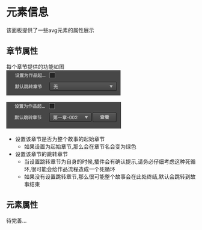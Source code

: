 # 元素信息
该面板提供了一些avg元素的属性展示
## 章节属性
每个章节提供的功能如图   
![](../../../assets/没有跳转章节的属性.png)    

![](../../../assets/有跳转章节的属性.png)
- 设置该章节是否为整个故事的起始章节
    - 如果设置为起始章节,那么会在章节名会变为绿色
- 设置该章节的跳转章节
    - 当设置跳转章节为自身的时候,插件会有确认提示,请务必仔细考虑这种死循环,很可能会给作品流程造成一个死循环
    - 如果没有设置跳转章节,那么很可能整个故事会在此处终结,默认会跳转到故事结束
    
## 元素属性
待完善...
